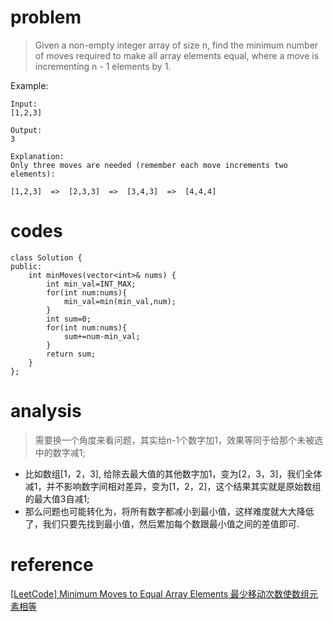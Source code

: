 # problem
>Given a non-empty integer array of size n, find the minimum number of moves required to make all array elements equal, where a move is incrementing n - 1 elements by 1.

Example:
```
Input:
[1,2,3]

Output:
3

Explanation:
Only three moves are needed (remember each move increments two elements):

[1,2,3]  =>  [2,3,3]  =>  [3,4,3]  =>  [4,4,4]
```

# codes
```
class Solution {
public:
    int minMoves(vector<int>& nums) {
        int min_val=INT_MAX;
        for(int num:nums){
            min_val=min(min_val,num);
        }
        int sum=0;
        for(int num:nums){
            sum+=num-min_val;
        }
        return sum;
    }
};
```

# analysis
>需要换一个角度来看问题，其实给n-1个数字加1，效果等同于给那个未被选中的数字减1;
- 比如数组[1，2，3], 给除去最大值的其他数字加1，变为[2，3，3]，我们全体减1，并不影响数字间相对差异，变为[1，2，2]，这个结果其实就是原始数组的最大值3自减1;
- 那么问题也可能转化为，将所有数字都减小到最小值，这样难度就大大降低了，我们只要先找到最小值，然后累加每个数跟最小值之间的差值即可.

# reference
[[LeetCode] Minimum Moves to Equal Array Elements 最少移动次数使数组元素相等][1]

[1]: http://www.cnblogs.com/grandyang/p/6053827.html